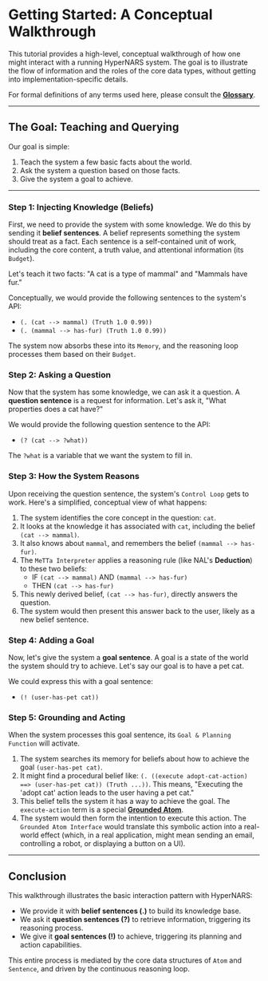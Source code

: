 # Getting Started: A Conceptual Walkthrough

This tutorial provides a high-level, conceptual walkthrough of how one might interact with a running HyperNARS system. The goal is to illustrate the flow of information and the roles of the core data types, without getting into implementation-specific details.

For formal definitions of any terms used here, please consult the [**Glossary**](./DATA_STRUCTURES.md#1-glossary-of-core-terms).

---

## The Goal: Teaching and Querying

Our goal is simple:
1.  Teach the system a few basic facts about the world.
2.  Ask the system a question based on those facts.
3.  Give the system a goal to achieve.

---

### Step 1: Injecting Knowledge (Beliefs)

First, we need to provide the system with some knowledge. We do this by sending it **belief sentences**. A belief represents something the system should treat as a fact. Each sentence is a self-contained unit of work, including the core content, a truth value, and attentional information (its `Budget`).

Let's teach it two facts: "A cat is a type of mammal" and "Mammals have fur."

Conceptually, we would provide the following sentences to the system's API:

-   `(. (cat --> mammal) (Truth 1.0 0.99))`
-   `(. (mammal --> has-fur) (Truth 1.0 0.99))`

The system now absorbs these into its `Memory`, and the reasoning loop processes them based on their `Budget`.

### Step 2: Asking a Question

Now that the system has some knowledge, we can ask it a question. A **question sentence** is a request for information. Let's ask it, "What properties does a cat have?"

We would provide the following question sentence to the API:

-   `(? (cat --> ?what))`

The `?what` is a variable that we want the system to fill in.

### Step 3: How the System Reasons

Upon receiving the question sentence, the system's `Control Loop` gets to work. Here's a simplified, conceptual view of what happens:

1.  The system identifies the core concept in the question: `cat`.
2.  It looks at the knowledge it has associated with `cat`, including the belief `(cat --> mammal)`.
3.  It also knows about `mammal`, and remembers the belief `(mammal --> has-fur)`.
4.  The `MeTTa Interpreter` applies a reasoning rule (like NAL's **Deduction**) to these two beliefs:
    -   IF `(cat --> mammal)` AND `(mammal --> has-fur)`
    -   THEN `(cat --> has-fur)`
5.  This newly derived belief, `(cat --> has-fur)`, directly answers the question.
6.  The system would then present this answer back to the user, likely as a new belief sentence.

### Step 4: Adding a Goal

Now, let's give the system a **goal sentence**. A goal is a state of the world the system should try to achieve. Let's say our goal is to have a pet cat.

We could express this with a goal sentence:

-   `(! (user-has-pet cat))`

### Step 5: Grounding and Acting

When the system processes this goal sentence, its `Goal & Planning Function` will activate.

1.  The system searches its memory for beliefs about how to achieve the goal `(user-has-pet cat)`.
2.  It might find a procedural belief like: `(. ((execute adopt-cat-action) ==> (user-has-pet cat)) (Truth ...))`. This means, "Executing the 'adopt cat' action leads to the user having a pet cat."
3.  This belief tells the system it has a way to achieve the goal. The `execute-action` term is a special [**Grounded Atom**](./DATA_STRUCTURES.md#1-glossary-of-core-terms).
4.  The system would then form the intention to execute this action. The `Grounded Atom Interface` would translate this symbolic action into a real-world effect (which, in a real application, might mean sending an email, controlling a robot, or displaying a button on a UI).

---

## Conclusion

This walkthrough illustrates the basic interaction pattern with HyperNARS:

-   We provide it with **belief sentences (.)** to build its knowledge base.
-   We ask it **question sentences (?)** to retrieve information, triggering its reasoning process.
-   We give it **goal sentences (!)** to achieve, triggering its planning and action capabilities.

This entire process is mediated by the core data structures of `Atom` and `Sentence`, and driven by the continuous reasoning loop.
